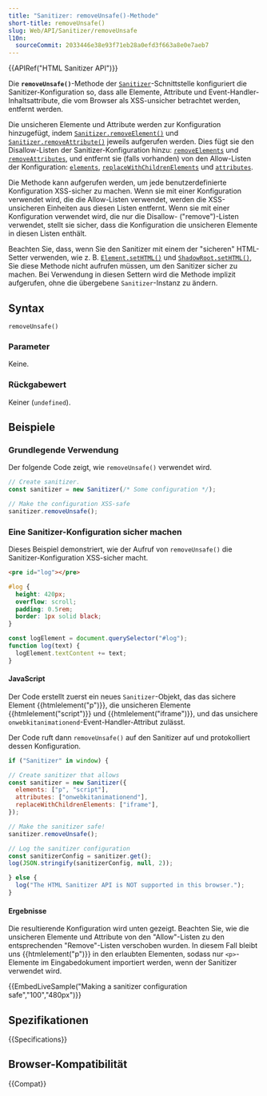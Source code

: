 ```yaml
---
title: "Sanitizer: removeUnsafe()-Methode"
short-title: removeUnsafe()
slug: Web/API/Sanitizer/removeUnsafe
l10n:
  sourceCommit: 2033446e38e93f71eb28a0efd3f663a8e0e7aeb7
---
```


{{APIRef("HTML Sanitizer API")}}

Die **`removeUnsafe()`**-Methode der [`Sanitizer`](/de/docs/Web/API/Sanitizer)-Schnittstelle konfiguriert die Sanitizer-Konfiguration so, dass alle Elemente, Attribute und Event-Handler-Inhaltsattribute, die vom Browser als XSS-unsicher betrachtet werden, entfernt werden.

Die unsicheren Elemente und Attribute werden zur Konfiguration hinzugefügt, indem [`Sanitizer.removeElement()`](/de/docs/Web/API/Sanitizer/removeElement) und [`Sanitizer.removeAttribute()`](/de/docs/Web/API/Sanitizer/removeAttribute) jeweils aufgerufen werden. Dies fügt sie den Disallow-Listen der Sanitizer-Konfiguration hinzu: [`removeElements`](/de/docs/Web/API/SanitizerConfig#removeelements) und [`removeAttributes`](/de/docs/Web/API/SanitizerConfig#removeattributes_2), und entfernt sie (falls vorhanden) von den Allow-Listen der Konfiguration: [`elements`](/de/docs/Web/API/SanitizerConfig#removeelements), [`replaceWithChildrenElements`](/de/docs/Web/API/SanitizerConfig#replacewithchildrenelements) und [`attributes`](/de/docs/Web/API/SanitizerConfig#attributes).

Die Methode kann aufgerufen werden, um jede benutzerdefinierte Konfiguration XSS-sicher zu machen. Wenn sie mit einer Konfiguration verwendet wird, die die Allow-Listen verwendet, werden die XSS-unsicheren Einheiten aus diesen Listen entfernt. Wenn sie mit einer Konfiguration verwendet wird, die nur die Disallow- ("remove")-Listen verwendet, stellt sie sicher, dass die Konfiguration die unsicheren Elemente in diesen Listen enthält.

Beachten Sie, dass, wenn Sie den Sanitizer mit einem der "sicheren" HTML-Setter verwenden, wie z. B. [`Element.setHTML()`](/de/docs/Web/API/Element/setHTML) und [`ShadowRoot.setHTML()`](/de/docs/Web/API/ShadowRoot/setHTML), Sie diese Methode nicht aufrufen müssen, um den Sanitizer sicher zu machen. Bei Verwendung in diesen Settern wird die Methode implizit aufgerufen, ohne die übergebene `Sanitizer`-Instanz zu ändern.

## Syntax

```js-nolint
removeUnsafe()
```

### Parameter

Keine.

### Rückgabewert

Keiner (`undefined`).

## Beispiele

### Grundlegende Verwendung

Der folgende Code zeigt, wie `removeUnsafe()` verwendet wird.

```js
// Create sanitizer.
const sanitizer = new Sanitizer(/* Some configuration */);

// Make the configuration XSS-safe
sanitizer.removeUnsafe();
```

### Eine Sanitizer-Konfiguration sicher machen

Dieses Beispiel demonstriert, wie der Aufruf von `removeUnsafe()` die Sanitizer-Konfiguration XSS-sicher macht.

```html hidden
<pre id="log"></pre>
```

```css hidden
#log {
  height: 420px;
  overflow: scroll;
  padding: 0.5rem;
  border: 1px solid black;
}
```

```js hidden
const logElement = document.querySelector("#log");
function log(text) {
  logElement.textContent += text;
}
```

#### JavaScript

Der Code erstellt zuerst ein neues `Sanitizer`-Objekt, das das sichere Element {{htmlelement("p")}}, die unsicheren Elemente {{htmlelement("script")}} und {{htmlelement("iframe")}}, und das unsichere `onwebkitanimationend`-Event-Handler-Attribut zulässt.

Der Code ruft dann `removeUnsafe()` auf den Sanitizer auf und protokolliert dessen Konfiguration.

```js hidden
if ("Sanitizer" in window) {
```

```js
// Create sanitizer that allows
const sanitizer = new Sanitizer({
  elements: ["p", "script"],
  attributes: ["onwebkitanimationend"],
  replaceWithChildrenElements: ["iframe"],
});

// Make the sanitizer safe!
sanitizer.removeUnsafe();

// Log the sanitizer configuration
const sanitizerConfig = sanitizer.get();
log(JSON.stringify(sanitizerConfig, null, 2));
```

```js hidden
} else {
  log("The HTML Sanitizer API is NOT supported in this browser.");
}
```

#### Ergebnisse

Die resultierende Konfiguration wird unten gezeigt. Beachten Sie, wie die unsicheren Elemente und Attribute von den "Allow"-Listen zu den entsprechenden "Remove"-Listen verschoben wurden. In diesem Fall bleibt uns {{htmlelement("p")}} in den erlaubten Elementen, sodass nur `<p>`-Elemente im Eingabedokument importiert werden, wenn der Sanitizer verwendet wird.

{{EmbedLiveSample("Making a sanitizer configuration safe","100","480px")}}

## Spezifikationen

{{Specifications}}

## Browser-Kompatibilität

{{Compat}}
